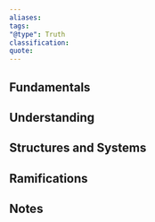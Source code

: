```yaml
---
aliases:
tags:
"@type": Truth
classification:
quote:
---
```

## Fundamentals

  

## Understanding

  

## Structures and Systems

  

## Ramifications

  

## Notes